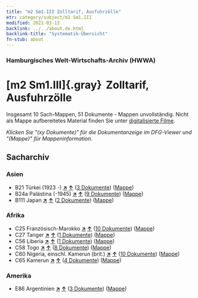 ```yaml
---
title: "m2 Sm1.III Zolltarif, Ausfuhrzölle"
etr: category/subject/m2 Sm1.III
modified: 2021-03-13
backlink: ../../about.de.html
backlink-title: "Systematik-Übersicht"
fn-stub: about
---
```


### Hamburgisches Welt-Wirtschafts-Archiv (HWWA)
# [m2 Sm1.III]{.gray}&#8201; Zolltarif, Ausfuhrzölle&#160; 




Insgesamt 10 Sach-Mappen, 51 Dokumente - Mappen unvollständig.
Nicht als Mappe aufbereitetes Material finden Sie unter [digitalisierte Filme](/film/h1_sh).

_Klicken Sie "(xy Dokumente)" für die Dokumentanzeige im DFG-Viewer und "(Mappe)" für Mappeninformation._

## Sacharchiv




### Asien

- B21 Türkei (1923 -) [**&nearr;**](../../../geo/i/141111/about.de.html "Türkei (1923 -) (alle Mappen)") [**&uarr;**](../../../geo/about.de.html#B21 "Ländersystematik") (<a href="https://pm20.zbw.eu/dfgview/sh/141111,144853" title="über: Türkei (1923 -) : Zolltarif, Ausfuhrzölle" target="_blank">3 Dokumente</a>) ([Mappe](../../../../folder/sh/1411xx/141111/1448xx/144853/about.de.html))
- B24a Palästina (-1945) [**&nearr;**](../../../geo/i/141115/about.de.html "Palästina (-1945) (alle Mappen)") [**&uarr;**](../../../geo/about.de.html#B24a "Ländersystematik") (<a href="https://pm20.zbw.eu/dfgview/sh/141115,144853" title="über: Palästina (-1945) : Zolltarif, Ausfuhrzölle" target="_blank">9 Dokumente</a>) ([Mappe](../../../../folder/sh/1411xx/141115/1448xx/144853/about.de.html))
- B111 Japan [**&nearr;**](../../../geo/i/141272/about.de.html "Japan (alle Mappen)") [**&uarr;**](../../../geo/about.de.html#B111 "Ländersystematik") (<a href="https://pm20.zbw.eu/dfgview/sh/141272,144853" title="über: Japan : Zolltarif, Ausfuhrzölle" target="_blank">2 Dokumente</a>) ([Mappe](../../../../folder/sh/1412xx/141272/1448xx/144853/about.de.html))

### Afrika

- C25 Französisch-Marokko [**&nearr;**](../../../geo/i/141358/about.de.html "Französisch-Marokko (alle Mappen)") [**&uarr;**](../../../geo/about.de.html#C25 "Ländersystematik") (<a href="https://pm20.zbw.eu/dfgview/sh/141358,144853" title="über: Französisch-Marokko : Zolltarif, Ausfuhrzölle" target="_blank">10 Dokumente</a>) ([Mappe](../../../../folder/sh/1413xx/141358/1448xx/144853/about.de.html))
- C27 Tanger [**&nearr;**](../../../geo/i/141360/about.de.html "Tanger (alle Mappen)") [**&uarr;**](../../../geo/about.de.html#C27 "Ländersystematik") (<a href="https://pm20.zbw.eu/dfgview/sh/141360,144853" title="über: Tanger : Zolltarif, Ausfuhrzölle" target="_blank">1 Dokumente</a>) ([Mappe](../../../../folder/sh/1413xx/141360/1448xx/144853/about.de.html))
- C56 Liberia [**&nearr;**](../../../geo/i/141405/about.de.html "Liberia (alle Mappen)") [**&uarr;**](../../../geo/about.de.html#C56 "Ländersystematik") (<a href="https://pm20.zbw.eu/dfgview/sh/141405,144853" title="über: Liberia : Zolltarif, Ausfuhrzölle" target="_blank">1 Dokumente</a>) ([Mappe](../../../../folder/sh/1414xx/141405/1448xx/144853/about.de.html))
- C58 Togo [**&nearr;**](../../../geo/i/141408/about.de.html "Togo (alle Mappen)") [**&uarr;**](../../../geo/about.de.html#C58 "Ländersystematik") (<a href="https://pm20.zbw.eu/dfgview/sh/141408,144853" title="über: Togo : Zolltarif, Ausfuhrzölle" target="_blank">8 Dokumente</a>) ([Mappe](../../../../folder/sh/1414xx/141408/1448xx/144853/about.de.html))
- C60 Nigeria, einschl. Kamerun (brit.) [**&nearr;**](../../../geo/i/141409/about.de.html "Nigeria, einschl. Kamerun (brit.) (alle Mappen)") [**&uarr;**](../../../geo/about.de.html#C60 "Ländersystematik") (<a href="https://pm20.zbw.eu/dfgview/sh/141409,144853" title="über: Nigeria, einschl. Kamerun (brit.) : Zolltarif, Ausfuhrzölle" target="_blank">10 Dokumente</a>) ([Mappe](../../../../folder/sh/1414xx/141409/1448xx/144853/about.de.html))
- C65 Kamerun [**&nearr;**](../../../geo/i/141410/about.de.html "Kamerun (alle Mappen)") [**&uarr;**](../../../geo/about.de.html#C65 "Ländersystematik") (<a href="https://pm20.zbw.eu/dfgview/sh/141410,144853" title="über: Kamerun : Zolltarif, Ausfuhrzölle" target="_blank">4 Dokumente</a>) ([Mappe](../../../../folder/sh/1414xx/141410/1448xx/144853/about.de.html))

### Amerika

- E86 Argentinien [**&nearr;**](../../../geo/i/141692/about.de.html "Argentinien (alle Mappen)") [**&uarr;**](../../../geo/about.de.html#E86 "Ländersystematik") (<a href="https://pm20.zbw.eu/dfgview/sh/141692,144853" title="über: Argentinien : Zolltarif, Ausfuhrzölle" target="_blank">3 Dokumente</a>) ([Mappe](../../../../folder/sh/1416xx/141692/1448xx/144853/about.de.html))


